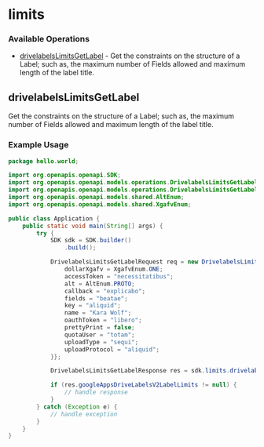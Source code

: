 # limits

### Available Operations

* [drivelabelsLimitsGetLabel](#drivelabelslimitsgetlabel) - Get the constraints on the structure of a Label; such as, the maximum number of Fields allowed and maximum length of the label title.

## drivelabelsLimitsGetLabel

Get the constraints on the structure of a Label; such as, the maximum number of Fields allowed and maximum length of the label title.

### Example Usage

```java
package hello.world;

import org.openapis.openapi.SDK;
import org.openapis.openapi.models.operations.DrivelabelsLimitsGetLabelRequest;
import org.openapis.openapi.models.operations.DrivelabelsLimitsGetLabelResponse;
import org.openapis.openapi.models.shared.AltEnum;
import org.openapis.openapi.models.shared.XgafvEnum;

public class Application {
    public static void main(String[] args) {
        try {
            SDK sdk = SDK.builder()
                .build();

            DrivelabelsLimitsGetLabelRequest req = new DrivelabelsLimitsGetLabelRequest() {{
                dollarXgafv = XgafvEnum.ONE;
                accessToken = "necessitatibus";
                alt = AltEnum.PROTO;
                callback = "explicabo";
                fields = "beatae";
                key = "aliquid";
                name = "Kara Wolf";
                oauthToken = "libero";
                prettyPrint = false;
                quotaUser = "totam";
                uploadType = "sequi";
                uploadProtocol = "aliquid";
            }};            

            DrivelabelsLimitsGetLabelResponse res = sdk.limits.drivelabelsLimitsGetLabel(req);

            if (res.googleAppsDriveLabelsV2LabelLimits != null) {
                // handle response
            }
        } catch (Exception e) {
            // handle exception
        }
    }
}
```
